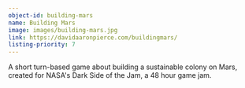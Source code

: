 ```yaml
---
object-id: building-mars
name: Building Mars
image: images/building-mars.jpg
link: https://davidaaronpierce.com/buildingmars/
listing-priority: 7
---
```


A short turn-based game about building a sustainable colony on Mars, created for NASA's Dark Side of the Jam, a 48 hour game jam.
